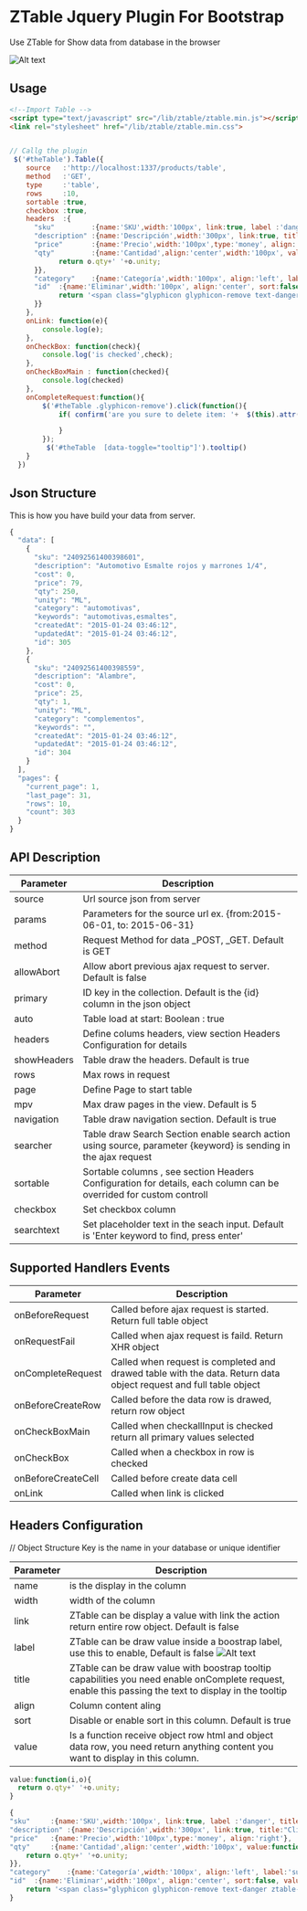 # ZTable Jquery Plugin For Bootstrap

Use ZTable for Show data from database in the browser

![Alt text](https://s3.amazonaws.com/f.cl.ly/items/111g2O0M0s1p412L383r/Screen%20Shot%202015-09-09%20at%2012.51.09%20PM.png "Optional title")

## Usage

```html
<!--Import Table -->
<script type="text/javascript" src="/lib/ztable/ztable.min.js"></script>
<link rel="stylesheet" href="/lib/ztable/ztable.min.css">

```

```js

// Callg the plugin 
 $('#theTable').Table({
  	source   :'http://localhost:1337/products/table',
  	method   :'GET',
  	type     :'table',
  	rows     :10,
  	sortable :true,
  	checkbox :true,
  	headers  :{
      "sku"			:{name:'SKU',width:'100px', link:true, label :'danger', title:"Click to view details"},
      "description" :{name:'Descripción',width:'300px', link:true, title:"Click to view details"},
      "price"		:{name:'Precio',width:'100px',type:'money', align:'right'},
      "qty"			:{name:'Cantidad',align:'center',width:'100px', value:function(i,o){
      		return o.qty+' '+o.unity;
      }}, 	
      "category"    :{name:'Categoría',width:'100px', align:'left', label:'success'}, 
      "id"	:{name:'Eliminar',width:'100px', align:'center', sort:false, value:function(i,o) {
      		return '<span class="glyphicon glyphicon-remove text-danger ztable-cursor" data-value="'+o.sku+'" ></span>';
      }}
    }, 
    onLink: function(e){
    	console.log(e);
    },
    onCheckBox: function(check){
    	console.log('is checked',check);
    },
    onCheckBoxMain : function(checked){
    	console.log(checked)
    },
    onCompleteRequest:function(){
    	$('#theTable .glyphicon-remove').click(function(){		    		
    		if( confirm('are you sure to delete item: '+  $(this).attr('data-value') )  ) {

    		}
    	});
    	 $('#theTable  [data-toggle="tooltip"]').tooltip()
    }
  })
```

## Json Structure
This is how you have build your data from server.
```js
{
  "data": [
    {
      "sku": "24092561400398601",
      "description": "Automotivo Esmalte rojos y marrones 1/4",
      "cost": 0,
      "price": 79,
      "qty": 250,
      "unity": "ML",
      "category": "automotivas",
      "keywords": "automotivas,esmaltes",
      "createdAt": "2015-01-24 03:46:12",
      "updatedAt": "2015-01-24 03:46:12",
      "id": 305
    },
    {
      "sku": "24092561400398559",
      "description": "Alambre",
      "cost": 0,
      "price": 25,
      "qty": 1,
      "unity": "ML",
      "category": "complementos",
      "keywords": "",
      "createdAt": "2015-01-24 03:46:12",
      "updatedAt": "2015-01-24 03:46:12",
      "id": 304
    }
  ],
  "pages": {
    "current_page": 1,
    "last_page": 31,
    "rows": 10,
    "count": 303
  }
}

```
## API Description

| Parameter       | Description      |
| -------------   | --------------------- | 
| source          | Url source json from server         |
| params          | Parameters for the source url ex.  {from:2015-06-01, to: 2015-06-31}      |
| method          | Request Method for data  _POST, _GET. Default is GET    |
| allowAbort      | Allow abort previous ajax request to server. Default is false  |
| primary         | ID key in the collection. Default is the {id} column in the json object  |
| auto            | Table load at start: Boolean : true | false  |
| headers         | Define colums headers, view section Headers Configuration for details |
| showHeaders     | Table draw the headers. Default is true |
| rows            | Max rows in request |
| page            | Define Page to start table |
| mpv             | Max draw pages in the view. Default is 5 |
| navigation      | Table draw navigation section. Default is true |
| searcher        | Table draw Search Section enable search action using source, parameter {keyword}  is sending in the ajax request  |
| sortable        | Sortable columns , see section Headers Configuration for details, each column can be overrided for custom controll  |
| checkbox        | Set checkbox column   |
| searchtext        | Set placeholder text in the seach input.  Default is 'Enter keyword to find, press enter'  |

## Supported Handlers Events 

| Parameter       | Description      |
| -------------   | --------------------- | 
| onBeforeRequest          | Called before ajax request is started. Return  full table object
| onRequestFail            | Called when ajax request is faild. Return XHR object
| onCompleteRequest        | Called when request is completed and drawed table with the data. Return data object request and full table object
| onBeforeCreateRow        | Called before the data row is drawed, return row object
| onCheckBoxMain           | Called when checkallInput is checked return all primary values selected
| onCheckBox               | Called when a checkbox in row is checked
| onBeforeCreateCell       | Called before create data cell
| onLink                   | Called when link is clicked


## Headers Configuration

// Object Structure Key is the name in your database or unique identifier

| Parameter       | Description      |
| -------------   | --------------------- | 
| name                     | is the display in the column
| width                    | width of the column 
| link                     | ZTable can be display a value with link the action return entire row object. Default is false 
| label                    | ZTable can be draw value inside a boostrap label, use this to enable, Default is false ![Alt text](https://s3.amazonaws.com/f.cl.ly/items/2d2E3R2h1v0v3C0g0Y2o/Image%202015-09-09%20at%202.17.37%20PM.png "Label")
| title                    | ZTable can be draw value with boostrap tooltip capabilities you need enable onComplete request, enable this passing the text to display in the tooltip
| align                    | Column content aling
| sort                   | Disable or enable sort in this column. Default is true
| value                    | Is a function receive object row html and object data row, you need return anything content you want to display in this column. 
```js
value:function(i,o){
  return o.qty+' '+o.unity;
} 
``` 

```js
{
"sku"     :{name:'SKU',width:'100px', link:true, label :'danger', title:"Click to view details", hide:true},
"description" :{name:'Descripción',width:'300px', link:true, title:"Click to view details"},
"price"   :{name:'Precio',width:'100px',type:'money', align:'right'},
"qty"     :{name:'Cantidad',align:'center',width:'100px', value:function(i,o){
	return o.qty+' '+o.unity;
}},   
"category"    :{name:'Categoría',width:'100px', align:'left', label:'success'}, 
"id"  :{name:'Eliminar',width:'100px', align:'center', sort:false, value:function(i,o) {
	return '<span class="glyphicon glyphicon-remove text-danger ztable-cursor" data-value="'+o.sku+'" data-toggle="tooltip" data-placement="left" title="Click to delete this item"></span>';
}

```
